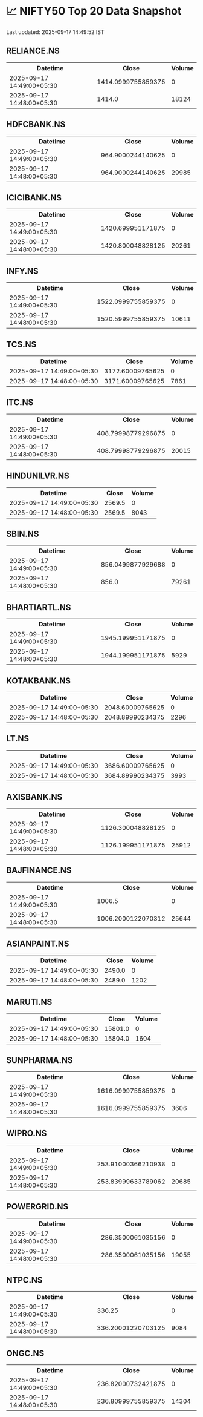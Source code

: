 # 📈 NIFTY50 Top 20 Data Snapshot

Last updated: 2025-09-17 14:49:52 IST

## RELIANCE.NS

<table>
  <tr><th>Datetime</th><th>Close</th><th>Volume</th></tr>
  <tr><td>2025-09-17 14:49:00+05:30</td><td>1414.0999755859375</td><td>0</td></tr>
  <tr><td>2025-09-17 14:48:00+05:30</td><td>1414.0</td><td>18124</td></tr>
</table>

## HDFCBANK.NS

<table>
  <tr><th>Datetime</th><th>Close</th><th>Volume</th></tr>
  <tr><td>2025-09-17 14:49:00+05:30</td><td>964.9000244140625</td><td>0</td></tr>
  <tr><td>2025-09-17 14:48:00+05:30</td><td>964.9000244140625</td><td>29985</td></tr>
</table>

## ICICIBANK.NS

<table>
  <tr><th>Datetime</th><th>Close</th><th>Volume</th></tr>
  <tr><td>2025-09-17 14:49:00+05:30</td><td>1420.699951171875</td><td>0</td></tr>
  <tr><td>2025-09-17 14:48:00+05:30</td><td>1420.800048828125</td><td>20261</td></tr>
</table>

## INFY.NS

<table>
  <tr><th>Datetime</th><th>Close</th><th>Volume</th></tr>
  <tr><td>2025-09-17 14:49:00+05:30</td><td>1522.0999755859375</td><td>0</td></tr>
  <tr><td>2025-09-17 14:48:00+05:30</td><td>1520.5999755859375</td><td>10611</td></tr>
</table>

## TCS.NS

<table>
  <tr><th>Datetime</th><th>Close</th><th>Volume</th></tr>
  <tr><td>2025-09-17 14:49:00+05:30</td><td>3172.60009765625</td><td>0</td></tr>
  <tr><td>2025-09-17 14:48:00+05:30</td><td>3171.60009765625</td><td>7861</td></tr>
</table>

## ITC.NS

<table>
  <tr><th>Datetime</th><th>Close</th><th>Volume</th></tr>
  <tr><td>2025-09-17 14:49:00+05:30</td><td>408.79998779296875</td><td>0</td></tr>
  <tr><td>2025-09-17 14:48:00+05:30</td><td>408.79998779296875</td><td>20015</td></tr>
</table>

## HINDUNILVR.NS

<table>
  <tr><th>Datetime</th><th>Close</th><th>Volume</th></tr>
  <tr><td>2025-09-17 14:49:00+05:30</td><td>2569.5</td><td>0</td></tr>
  <tr><td>2025-09-17 14:48:00+05:30</td><td>2569.5</td><td>8043</td></tr>
</table>

## SBIN.NS

<table>
  <tr><th>Datetime</th><th>Close</th><th>Volume</th></tr>
  <tr><td>2025-09-17 14:49:00+05:30</td><td>856.0499877929688</td><td>0</td></tr>
  <tr><td>2025-09-17 14:48:00+05:30</td><td>856.0</td><td>79261</td></tr>
</table>

## BHARTIARTL.NS

<table>
  <tr><th>Datetime</th><th>Close</th><th>Volume</th></tr>
  <tr><td>2025-09-17 14:49:00+05:30</td><td>1945.199951171875</td><td>0</td></tr>
  <tr><td>2025-09-17 14:48:00+05:30</td><td>1944.199951171875</td><td>5929</td></tr>
</table>

## KOTAKBANK.NS

<table>
  <tr><th>Datetime</th><th>Close</th><th>Volume</th></tr>
  <tr><td>2025-09-17 14:49:00+05:30</td><td>2048.60009765625</td><td>0</td></tr>
  <tr><td>2025-09-17 14:48:00+05:30</td><td>2048.89990234375</td><td>2296</td></tr>
</table>

## LT.NS

<table>
  <tr><th>Datetime</th><th>Close</th><th>Volume</th></tr>
  <tr><td>2025-09-17 14:49:00+05:30</td><td>3686.60009765625</td><td>0</td></tr>
  <tr><td>2025-09-17 14:48:00+05:30</td><td>3684.89990234375</td><td>3993</td></tr>
</table>

## AXISBANK.NS

<table>
  <tr><th>Datetime</th><th>Close</th><th>Volume</th></tr>
  <tr><td>2025-09-17 14:49:00+05:30</td><td>1126.300048828125</td><td>0</td></tr>
  <tr><td>2025-09-17 14:48:00+05:30</td><td>1126.199951171875</td><td>25912</td></tr>
</table>

## BAJFINANCE.NS

<table>
  <tr><th>Datetime</th><th>Close</th><th>Volume</th></tr>
  <tr><td>2025-09-17 14:49:00+05:30</td><td>1006.5</td><td>0</td></tr>
  <tr><td>2025-09-17 14:48:00+05:30</td><td>1006.2000122070312</td><td>25644</td></tr>
</table>

## ASIANPAINT.NS

<table>
  <tr><th>Datetime</th><th>Close</th><th>Volume</th></tr>
  <tr><td>2025-09-17 14:49:00+05:30</td><td>2490.0</td><td>0</td></tr>
  <tr><td>2025-09-17 14:48:00+05:30</td><td>2489.0</td><td>1202</td></tr>
</table>

## MARUTI.NS

<table>
  <tr><th>Datetime</th><th>Close</th><th>Volume</th></tr>
  <tr><td>2025-09-17 14:49:00+05:30</td><td>15801.0</td><td>0</td></tr>
  <tr><td>2025-09-17 14:48:00+05:30</td><td>15804.0</td><td>1604</td></tr>
</table>

## SUNPHARMA.NS

<table>
  <tr><th>Datetime</th><th>Close</th><th>Volume</th></tr>
  <tr><td>2025-09-17 14:49:00+05:30</td><td>1616.0999755859375</td><td>0</td></tr>
  <tr><td>2025-09-17 14:48:00+05:30</td><td>1616.0999755859375</td><td>3606</td></tr>
</table>

## WIPRO.NS

<table>
  <tr><th>Datetime</th><th>Close</th><th>Volume</th></tr>
  <tr><td>2025-09-17 14:49:00+05:30</td><td>253.91000366210938</td><td>0</td></tr>
  <tr><td>2025-09-17 14:48:00+05:30</td><td>253.83999633789062</td><td>20685</td></tr>
</table>

## POWERGRID.NS

<table>
  <tr><th>Datetime</th><th>Close</th><th>Volume</th></tr>
  <tr><td>2025-09-17 14:49:00+05:30</td><td>286.3500061035156</td><td>0</td></tr>
  <tr><td>2025-09-17 14:48:00+05:30</td><td>286.3500061035156</td><td>19055</td></tr>
</table>

## NTPC.NS

<table>
  <tr><th>Datetime</th><th>Close</th><th>Volume</th></tr>
  <tr><td>2025-09-17 14:49:00+05:30</td><td>336.25</td><td>0</td></tr>
  <tr><td>2025-09-17 14:48:00+05:30</td><td>336.20001220703125</td><td>9084</td></tr>
</table>

## ONGC.NS

<table>
  <tr><th>Datetime</th><th>Close</th><th>Volume</th></tr>
  <tr><td>2025-09-17 14:49:00+05:30</td><td>236.82000732421875</td><td>0</td></tr>
  <tr><td>2025-09-17 14:48:00+05:30</td><td>236.80999755859375</td><td>14304</td></tr>
</table>

